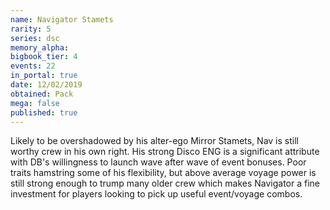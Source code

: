 ```yaml
---
name: Navigator Stamets
rarity: 5
series: dsc
memory_alpha:
bigbook_tier: 4
events: 22
in_portal: true
date: 12/02/2019
obtained: Pack
mega: false
published: true
---
```


Likely to be overshadowed by his alter-ego Mirror Stamets, Nav is still worthy crew in his own right. His strong Disco ENG is a significant attribute with DB's willingness to launch wave after wave of event bonuses. Poor traits hamstring some of his flexibility, but above average voyage power is still strong enough to trump many older crew which makes Navigator a fine investment for players looking to pick up useful event/voyage combos.
